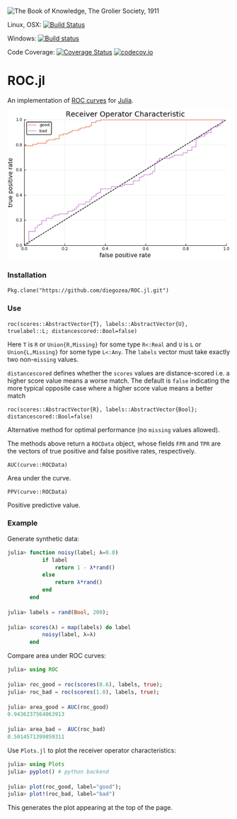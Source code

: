![The Book of Knowledge, The Grolier Society, 1911](https://dl.dropboxusercontent.com/u/6948655/ROC.jpg)

Linux, OSX: [![Build Status](https://travis-ci.org/diegozea/ROC.jl.svg)](https://travis-ci.org/diegozea/ROC.jl)

Windows: [![Build status](https://ci.appveyor.com/api/projects/status/0v9fnq2s3w2xnggj/branch/master?svg=true)](https://ci.appveyor.com/project/diegozea/roc-jl/branch/master)

Code Coverage: [![Coverage Status](https://coveralls.io/repos/diegozea/ROC.jl/badge.svg?branch=master&service=github)](https://coveralls.io/github/diegozea/ROC.jl?branch=master) [![codecov.io](http://codecov.io/github/diegozea/ROC.jl/coverage.svg?branch=master)](http://codecov.io/github/diegozea/ROC.jl?branch=master)


# ROC.jl

An implementation of [ROC curves](http://en.wikipedia.org/wiki/Receiver_operating_characteristic) for [Julia](http://julialang.org/).

![](docs/rocs.png)

### Installation

```
Pkg.clone("https://github.com/diegozea/ROC.jl.git")
```

### Use

```
roc(scores::AbstractVector{T}, labels::AbstractVector{U}, truelabel::L; distancescored::Bool=false)
```

Here `T` is `R` or `Union{R,Missing}` for some type `R<:Real` and `U`
is `L` or `Union{L,Missing}` for some type `L<:Any`. The `labels`
vector must take exactly two non-`missing` values.

`distancescored` defines whether the `scores` values are distance-scored i.e. a higher score value means a worse match. The default is `false` indicating the more typical opposite case where a higher score value means a better match

```
roc(scores::AbstractVector{R}, labels::AbstractVector{Bool}; distancescored::Bool=false)
```

Alternative method for optimal performance (no `missing` values allowed).


The methods above return a `ROCData` object, whose fields `FPR` and
`TPR` are the vectors of true positive and false positive rates,
respectively. 

```
AUC(curve::ROCData)
```

Area under the curve.

```
PPV(curve::ROCData)
```
Positive predictive value.


### Example

Generate synthetic data:

````julia
julia> function noisy(label; λ=0.0)
           if label
               return 1 - λ*rand()
           else
               return λ*rand()
           end
       end

julia> labels = rand(Bool, 200);

julia> scores(λ) = map(labels) do label
           noisy(label, λ=λ)
       end
````

Compare area under ROC curves:

````julia
julia> using ROC

julia> roc_good = roc(scores(0.6), labels, true);
julia> roc_bad = roc(scores(1.0), labels, true);

julia> area_good = AUC(roc_good)
0.9436237564063913

julia> area_bad =  AUC(roc_bad)
0.5014571399859311
````

Use `Plots.jl` to plot the receiver operator characteristics:

````julia
julia> using Plots
julia> pyplot() # python backend

julia> plot(roc_good, label="good");
julia> plot!(roc_bad, label="bad")
````

This generates the plot appearing at the top of the page.



